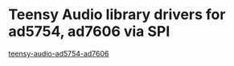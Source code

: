 # Teensy Audio library drivers for ad5754, ad7606 via SPI
[teensy-audio-ad5754-ad7606](https://github.com/newdigate/teensy-audio-ad5754-ad7606)
